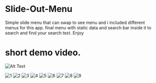 # Slide-Out-Menu
Simple slide menu that can swap to see menu and i included different menus for this app.
final menu with static data and search bar inside it to search and find your search text. Enjoy

# short demo video.

![Alt Text](https://j.gifs.com/oVJJNK.gif)

![1](https://user-images.githubusercontent.com/34996617/58015927-c3fd1080-7afc-11e9-855f-590743384b92.png)
![2](https://user-images.githubusercontent.com/34996617/58015928-c3fd1080-7afc-11e9-8b52-8c688c3258d3.png)
![3](https://user-images.githubusercontent.com/34996617/58015929-c3fd1080-7afc-11e9-843f-3dc2e21a2b1b.png)
![4](https://user-images.githubusercontent.com/34996617/58015930-c3fd1080-7afc-11e9-9127-1137a95bd4f2.png)
![5](https://user-images.githubusercontent.com/34996617/58015941-c8292e00-7afc-11e9-8875-e5a8e4711d45.png)
![6](https://user-images.githubusercontent.com/34996617/58015942-c8292e00-7afc-11e9-82ee-67fd52b3efda.png)
![7](https://user-images.githubusercontent.com/34996617/58015944-c8292e00-7afc-11e9-9e64-9c96a8ec154a.png)
![8](https://user-images.githubusercontent.com/34996617/58015945-c95a5b00-7afc-11e9-8a36-8f40591d68fa.png)
![9](https://user-images.githubusercontent.com/34996617/58015946-c95a5b00-7afc-11e9-8e45-14ad3bc45d0f.png)
